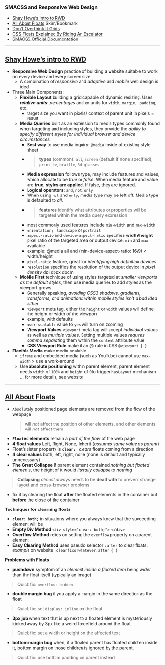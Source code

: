 ### SMACSS and Responsive Web Design
- [Shay Howe’s intro to RWD](https://learn.shayhowe.com/advanced-html-css/responsive-web-design/)
- [All About Floats](https://css-tricks.com/all-about-floats/)
Skim/Bookmark
- [Don’t Overthink It Grids](https://css-tricks.com/dont-overthink-it-grids/)
- [CSS Floats Explained By Riding An Escalator ](https://www.freecodecamp.org/news/css-floats-explained-by-riding-an-escalator-57fa55232333/)
- [SMACSS Official Documentation](http://smacss.com/)

***

## [Shay Howe’s intro to RWD](https://learn.shayhowe.com/advanced-html-css/responsive-web-design/)
- **Responsive Web Design** practice of building a website suitable to work on every device and every screen size
  - A combination of *responsive* and *adaptive* and *mobile* web design is ideal
- Three Main Components: 
  - **Flexible Layout** building a grid capable of dynamic resizing. Uses ***relative units***: *percentages* and `em` units for `width`, `margin`, ` padding`, etc.
    - target size you want in pixels/ context of parent unit in pixels = result
  - **Media Queries** built as an extension to media types commonly found when targeting and including styles, they provide the *ability to specify different styles for individual browser and device circumstances*
    - **Best way** to use media inquiry: `@media` inside of existing style sheet
    - > **types** (common): `all`, `screen` (default if none specified), `print`, `tv`, `braille`, `3d-glasses`
    - **Media expression** follows type, may include features and values, which allocate to be *true* or *false*. When media feature and value  are **true**, **styles are applied**. If false, they are ignored.
    - **Logical operators**: `and`, `not`, `only`
    - When using `not` and `only`, media type may be left off. Media type is defaulted to *all*.
    - > **features** identify what attributes or properties will be targeted within the media query expression
    - most commonly used features include `min-width` and `max-width`
    - `orientation; ` `landscape` or `portrait`
    - `aspect-ratio` and `device-aspect-ratio` specifies **width/height** pixel ratio of the targeted area or output device. `min` and `max` available
    - example: @media all and (min-device-aspect-ratio: 16/9) < width/height
    - `pixel-ratio` feature, great for *identifying high definition devices*
    -  `resolution` specifies the resolution of the output device in *pixel density* dpi dppx dpcm
  - **Mobile First** technique of using styles targeted at *smaller viewports as the default styles*, then use media queries to add styles as the viewport grows
    - Generally speaking, *avoiding CSS3 shadows, gradients, transforms, and animations within mobile styles isn’t a bad idea either*
    - `viewport` meta tag, either the `height` or `width` values will define the height or width of the viewport 
    - example, with defaults <meta name="viewport" content="width=device-width">
    - `user-scalable` value to `yes` will turn on zooming <meta name="viewport" content="user-scalable=yes">
    - **Viewport Values** `viewport` meta tag will accept *individual values* as well as *multiple values*. Setting multiple values *requires comma separating* them within the `content` attribute value <meta name="viewport" content="width=device-width, initial-scale=1">
    - **CSS Viewport Rule** make it an @ rule in CSS `@viewport { }`
- **Flexible Media** make media scalable
  - `iframe` and embedded media (such as YouTube) cannot use `max-width` > use a work-around
  - Use **absolute positioning** within parent element, parent element needs `width` of `100%` and `height` of `0`to trigger `hasLayout` mechanism ... for more details, see website

***

## [All About Floats](https://css-tricks.com/all-about-floats/)
- `Absolute`ly positioned page elements are removed from the flow of the webpage
  > will *not* affect the position of other elements, and other elements will *not* affect them
- **`Float`ed elements** remain a *part of the flow* of the web page
- **4 float values** Left, Right, None, Inherit (*assumes same value as parent*)
- Float’s sister property is **`clear: `** *clears* floats coming from a direction
- **4 clear values** both, left, right, none (none is default and typically unnecessary)
- **The Great Collapse** If parent element contained *nothing but floated elements*, the height of it would *literally collapse to nothing*
> **Collapsing** *almost always* needs to be **dealt with** to prevent strange layout and cross-browser problems
  - fix it by clearing the float **after** the floated elements in the container but **before** the close of the container

**Techniques for clearning floats**
- **`clear: both;`** in situations where you always know that the succeeding element will be
- **Empty Div Method** `<div style="clear: both;"> </div>`
- **Overflow Method** relies on setting the `overflow` property on a parent element
- **Easy Clearing Method** uses pseudo selector `:after` to clear floats. *example* on website `.clearfixorwhatever:after { }`

**Problems with Floats**
- **pushdown** symptom of an *element inside a floated item* being *wider* than the float itself (typically an image)
> Quick fix: `overflow: hidden`
- **double margin bug** if you apply a margin in the same direction as the float
> Quick fix: set `display: inline` on the float
- **3px job** when text that is up next to a floated element is mysteriously kicked away by 3px like a weird forcefield around the float
> Quick fix: set a width or height on the affected text
- **bottom margin bug** when, if a floated parent has floated children inside it, bottom margin on those children is ignored by the parent. 
> Quick fix: use bottom padding on parent instead